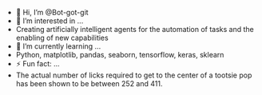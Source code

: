 - 👋 Hi, I’m @Bot-got-git
- 👀 I’m interested in ...
- Creating artificially intelligent agents for the automation of tasks and the enabling of new capabilities
- 🌱 I’m currently learning ...
- Python, matplotlib, pandas, seaborn, tensorflow, keras, sklearn
- ⚡ Fun fact: ...
- The actual number of licks required to get to the center of a tootsie pop has been shown to be between 252 and 411.

<!---
Bot-got-git/Bot-got-git is a ✨ special ✨ repository because its `README.md` (this file) appears on your GitHub profile.
You can click the Preview link to take a look at your changes.
--->
